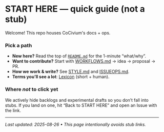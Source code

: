 <!-- stub:off -->
# START HERE — quick guide (not a stub)

Welcome! This repo houses CoCivium's docs + ops.

### Pick a path
- **New here?** Read the top of [`README.md`](../README.md) for the 1-minute “what/why”.
- **Want to contribute?** Start with [WORKFLOWS.md](WORKFLOWS.md) → idea → proposal → PR.
- **How we work & write?** See [STYLE.md](STYLE.md) and [ISSUEOPS.md](ISSUEOPS.md).
- **Terms you’ll see a lot**: [Lexicon](lexicon/WORKFLOW_TERMS.md) (short + human).

### Where *not* to click yet
We actively hide backlogs and experimental drafts so you don’t fall into stubs.
If you land on one, hit “Back to START HERE” and open an Issue with the link.

---
_Last updated: 2025-08-26 • This page intentionally avoids stub links._